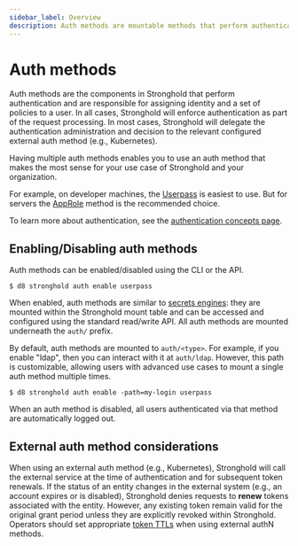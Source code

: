 ```yaml
---
sidebar_label: Overview
description: Auth methods are mountable methods that perform authentication for Stronghold.
---
```


# Auth methods

Auth methods are the components in Stronghold that perform authentication and are
responsible for assigning identity and a set of policies to a user. In all cases,
Stronghold will enforce authentication as part of the request processing. In most cases,
Stronghold will delegate the authentication administration and decision to the relevant configured
external auth method (e.g., Kubernetes).

Having multiple auth methods enables you to use an auth method that makes the
most sense for your use case of Stronghold and your organization.

For example, on developer machines, the [Userpass](/docs/auth/userpass)
is easiest to use. But for servers the [AppRole](/docs/auth/approle)
method is the recommended choice.

To learn more about authentication, see the
[authentication concepts page](/docs/concepts/auth).

## Enabling/Disabling auth methods

Auth methods can be enabled/disabled using the CLI or the API.

```shell-session
$ d8 stronghold auth enable userpass
```

When enabled, auth methods are similar to [secrets engines](/docs/secrets):
they are mounted within the Stronghold mount table and can be accessed
and configured using the standard read/write API. All auth methods are mounted underneath the `auth/` prefix.

By default, auth methods are mounted to `auth/<type>`. For example, if you
enable "ldap", then you can interact with it at `auth/ldap`. However, this
path is customizable, allowing users with advanced use cases to mount a single
auth method multiple times.

```shell-session
$ d8 stronghold auth enable -path=my-login userpass
```

When an auth method is disabled, all users authenticated via that method are
automatically logged out.

## External auth method considerations

When using an external auth method (e.g., Kubernetes), Stronghold will call the external service
at the time of authentication and for subsequent token renewals. If the status
of an entity changes in the external system (e.g., an account expires or is
disabled), Stronghold denies requests to **renew** tokens associated with the entity.
However, any existing token remain valid for the original grant period unless
they are explicitly revoked within Stronghold. Operators should set appropriate
[token TTLs](/docs/concepts/tokens#the-general-case) when using external
authN methods.
